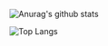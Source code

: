 ![Anurag's github stats](https://github-readme-stats.vercel.app/api?username=Ricard&show_icons=true&count_private=true&theme=tokyonight)

![Top Langs](https://github-readme-stats.vercel.app/api/top-langs/?username=Ricard&layout=compact&theme=tokyonight)

<!--
**Ricard/Ricard** is a ✨ _special_ ✨ repository because its `README.md` (this file) appears on your GitHub profile.

Here are some ideas to get you started:

- 🔭 I’m currently working on ...
- 🌱 I’m currently learning ...
- 👯 I’m looking to collaborate on ...
- 🤔 I’m looking for help with ...
- 💬 Ask me about ...
- 📫 How to reach me: ...
- 😄 Pronouns: ...
- ⚡ Fun fact: ...
-->
